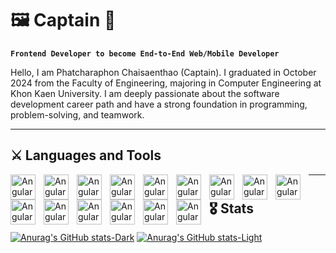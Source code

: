 # 🖼️ Captain 🎋
**`Frontend Developer to become End-to-End Web/Mobile Developer`**

Hello, I am Phatcharaphon Chaisaenthao (Captain). I graduated in October 2024 from the Faculty of Engineering, majoring in Computer Engineering at Khon Kaen University. I am deeply passionate about the software development career path and have a strong foundation in programming, problem-solving, and teamwork. 

---

## ⚔️ Languages and Tools 

<img align="left" alt="Angular" width="40px" style="padding-right:10px" src="https://cdn.jsdelivr.net/gh/devicons/devicon@latest/icons/angularjs/angularjs-original.svg" />
<img align="left" alt="Angular" width="40px" style="padding-right:10px" src="https://cdn.jsdelivr.net/gh/devicons/devicon@latest/icons/angularmaterial/angularmaterial-original.svg" />
<img align="left" alt="Angular" width="40px" style="padding-right:10px" src="https://cdn.jsdelivr.net/gh/devicons/devicon@latest/icons/react/react-original.svg" />
<img align="left" alt="Angular" width="40px" style="padding-right:10px" src="https://cdn.jsdelivr.net/gh/devicons/devicon@latest/icons/nestjs/nestjs-original.svg" />
<img align="left" alt="Angular" width="40px" style="padding-right:10px" src="https://cdn.jsdelivr.net/gh/devicons/devicon@latest/icons/python/python-original.svg" />               
<img align="left" alt="Angular" width="40px" style="padding-right:10px" src="https://cdn.jsdelivr.net/gh/devicons/devicon@latest/icons/nodejs/nodejs-original-wordmark.svg" />        
<img align="left" alt="Angular" width="40px" style="padding-right:10px" src="https://cdn.jsdelivr.net/gh/devicons/devicon@latest/icons/java/java-original.svg" />        
<img align="left" alt="Angular" width="40px" style="padding-right:10px" src="https://cdn.jsdelivr.net/gh/devicons/devicon@latest/icons/typescript/typescript-original.svg" />        
<img align="left" alt="Angular" width="40px" style="padding-right:10px" src="https://cdn.jsdelivr.net/gh/devicons/devicon@latest/icons/flutter/flutter-original.svg" />        
<img align="left" alt="Angular" width="40px" style="padding-right:10px" src="https://cdn.jsdelivr.net/gh/devicons/devicon@latest/icons/firebase/firebase-original.svg" />         
<img align="left" alt="Angular" width="40px" style="padding-right:10px" src="https://cdn.jsdelivr.net/gh/devicons/devicon@latest/icons/nextjs/nextjs-original.svg" />        
<img align="left" alt="Angular" width="40px" style="padding-right:10px" src="https://cdn.jsdelivr.net/gh/devicons/devicon@latest/icons/postman/postman-original.svg" />       
<img align="left" alt="Angular" width="40px" style="padding-right:10px" src="https://cdn.jsdelivr.net/gh/devicons/devicon@latest/icons/postgresql/postgresql-original.svg" />       
<img align="left" alt="Angular" width="40px" style="padding-right:10px" src="https://cdn.jsdelivr.net/gh/devicons/devicon@latest/icons/mongodb/mongodb-original.svg" />       
<img align="left" alt="Angular" width="40px" style="padding-right:10px" src="https://cdn.jsdelivr.net/gh/devicons/devicon@latest/icons/go/go-original.svg" />

---
#
## 🎖️ Stats

[![Anurag's GitHub stats-Dark](https://github-readme-stats.vercel.app/api?username=phatcharaphon2001&show_icons=true&theme=dark#gh-dark-mode-only)](https://github.com/phatcharaphon2001/github-readme-stats#gh-dark-mode-only)
[![Anurag's GitHub stats-Light](https://github-readme-stats.vercel.app/api?username=phatcharaphon2001&show_icons=true&theme=default#gh-light-mode-only)](https://github.com/phatcharaphon2001/github-readme-stats#gh-light-mode-only)
